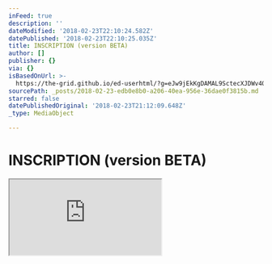 ```yaml
---
inFeed: true
description: ''
dateModified: '2018-02-23T22:10:24.582Z'
datePublished: '2018-02-23T22:10:25.035Z'
title: INSCRIPTION (version BETA)
author: []
publisher: {}
via: {}
isBasedOnUrl: >-
  https://the-grid.github.io/ed-userhtml/?g=eJw9jEkKgDAMAL9SctecXJDWv4Qo2kIXmij6ew-KxxmGscLVFzV6l9WBrpdioJNeC2YhpeZImivvDVMs5LfkoBvGHoxUdrCrFpkQv6jlHDHIj9GnNgjMFt_l_AAbICht
sourcePath: _posts/2018-02-23-edb0e8b0-a206-40ea-956e-36dae0f3815b.md
starred: false
datePublishedOriginal: '2018-02-23T21:12:09.648Z'
_type: MediaObject

---
```

# INSCRIPTION (version BETA)

<iframe src="https://the-grid.github.io/ed-userhtml/?g=eJzNlEty1DAQhtfkFMKbgapRnAckKc-jKpsAVZBFBg7Qlns8nehVUjtkOFHukYvRHicwlcrAjsIr6e-n9Mk9zSZRZMXriLOC8Y7La7iFQS1UAwy68xySWWkDLgK1fla8Pz07KVROZlasmGOuyvLRad8EV17nX1tHfv86F_NpOaSc702XIbn53qtpQ7fKWMh5VoDFxNphztDis6po0aHnR6c-kwT28eRjt9148ZQNHZCVbiN3aWe2jVOh9tTTFy0YXAXbYJoV502SZlA9emVeW6lShyRWnaChLlfqON5NBqnyweNkGTzrTD-wOjwR02a7BEd2XanRF9llTAl4NFYjDTFa1HmdGV0v7C8uLhdf5RT6CtvOQurFBXh1kcAbyib0wlWoA29WC2wDqm-f-vVHtLfIZEBdYoe98rkz1ID6ILHNRsjgs5bytBxNHKSWvJZMHFylDhM69ZpcDInB8yRC05BvNYe42_i3YItLlgvaYU3Url4wF2WPte4ktX9iacBaaUWDYQp-F8zc1Y74NycwN20KnW-0CTakKrX1m8PTd2N1dHw2VgdvBzbfcdPHqBboo216Z_8xPdOlLCdSMZBnTNv398Lz_Hesj_7M-rm5oSw_nFwteUsedW2Dudl2GMCpntyBIBuokbXPpO3_T2ZDPT835uE-K5lhwi9KVXq4Tzgtaxkcw9OSEVRuZtBPrBW5Xw" height="150" style=""></iframe>